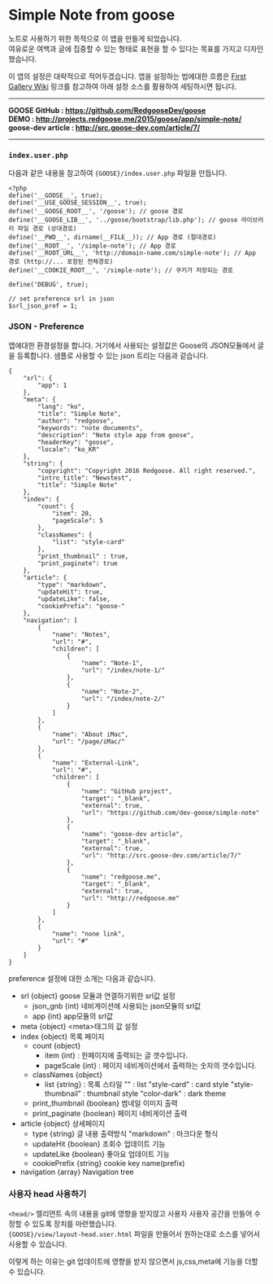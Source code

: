 # Simple Note from goose

노트로 사용하기 위한 목적으로 이 앱을 만들게 되었습니다.  
여유로운 여백과 글에 집중할 수 있는 형태로 표현을 할 수 있다는 목표를 가지고 디자인했습니다.

이 앱의 설정은 대략적으로 적어두겠습니다. 앱을 설정하는 법에대한 흐름은 [First Gallery Wiki](https://github.com/dev-goose/app-first-gallery/wiki) 링크를 참고하여 아래 설정 소스를 활용하여 세팅하시면 됩니다.


------------------------

__GOOSE GitHub : https://github.com/RedgooseDev/goose__  
__DEMO : http://projects.redgoose.me/2015/goose/app/simple-note/__  
__goose-dev article : http://src.goose-dev.com/article/7/__

------------------------


### `index.user.php`

다음과 같은 내용을 참고하여 `{GOOSE}/index.user.php` 파일을 만듭니다.

```
<?php
define('__GOOSE__', true);
define('__USE_GOOSE_SESSION__', true);
define('__GOOSE_ROOT__', '/goose'); // goose 경로
define('__GOOSE_LIB__', '../goose/bootstrap/lib.php'); // goose 라이브러리 파일 경로 (상대경로)
define('__PWD__', dirname(__FILE__)); // App 경로 (절대경로)
define('__ROOT__', '/simple-note'); // App 경로
define('__ROOT_URL__', 'http://domain-name.com/simple-note'); // App 경로 (http://... 포함된 전체경로)
define('__COOKIE_ROOT__', '/simple-note'); // 쿠키가 저장되는 경로

define('DEBUG', true);

// set preference srl in json
$srl_json_pref = 1;
```


### JSON - Preference

앱에대한 환경설정을 합니다. 거기에서 사용되는 설정값은 Goose의 JSON모듈에서 글을 등록합니다. 샘플로 사용할 수 있는 json 트리는 다음과 같습니다.

```
{
	"srl": {
		"app": 1
	},
	"meta": {
		"lang": "ko",
		"title": "Simple Note",
		"author": "redgoose",
		"keywords": "note documents",
		"description": "Note style app from goose",
		"headerKey": "goose",
		"locale": "ko_KR"
	},
	"string": {
		"copyright": "Copyright 2016 Redgoose. All right reserved.",
		"intro_title": "Newstest",
		"title": "Simple Note"
	},
	"index": {
		"count": {
			"item": 20,
			"pageScale": 5
		},
		"classNames": {
			"list": "style-card"
		},
		"print_thumbnail" : true,
		"print_paginate": true
	},
	"article": {
		"type": "markdown",
		"updateHit": true,
		"updateLike": false,
		"cookiePrefix": "goose-"
	},
	"navigation": [
		{
			"name": "Notes",
			"url": "#",
			"children": [
				{
					"name": "Note-1",
					"url": "/index/note-1/"
				},
				{
					"name": "Note-2",
					"url": "/index/note-2/"
				}
			]
		},
		{
			"name": "About iMac",
			"url": "/page/iMac/"
		},
		{
			"name": "External-Link",
			"url": "#",
			"children": [
				{
					"name": "GitHub project",
					"target": "_blank",
					"external": true,
					"url": "https://github.com/dev-goose/simple-note"
				},
				{
					"name": "goose-dev article",
					"target": "_blank",
					"external": true,
					"url": "http://src.goose-dev.com/article/7/"
				},
				{
					"name": "redgoose.me",
					"target": "_blank",
					"external": true,
					"url": "http://redgoose.me"
				}
			]
		},
		{
			"name": "none link",
			"url": "#"
		}
	]
}
```

preference 설정에 대한 소개는 다음과 같습니다.

* srl {object} goose 모듈과 연결하기위한 srl값 설정
  * json_gnb {int} 네비게이션에 사용되는 json모듈의 srl값
  * app {int} app모듈의 srl값
* meta {object} &lt;meta>태그의 값 설정
* index {object} 목록 페이지
  * count {object}
    * item {int} : 한페이지에 출력되는 글 갯수입니다.
    * pageScale {int} : 페이지 네비게이션에서 출력하는 숫자의 갯수입니다.
  * classNames {object}
    * list {string} : 목록 스타일
      "" : list
      "style-card" : card style
      "style-thumbnail" : thumbnail style
      "color-dark" : dark theme
  * print_thumbnail {boolean} 썸네일 이미지 출력
  * print_paginate {boolean} 페이지 네비게이션 출력
* article {object} 상세페이지
  * type {string} 글 내용 출력방식
    "markdown" : 마크다운 형식
  * updateHit {boolean} 조회수 업데이트 기능
  * updateLike {boolean} 좋아요 업데이트 기능
  * cookiePrefix {string} cookie key name(prefix)
* navigation {array} Navigation tree


### 사용자 head 사용하기

`<head/>` 엘리먼트 속의 내용을 git에 영향을 받지않고 사용자 사용자 공간을 만들어 수정할 수 있도록 장치를 마련했습니다.  
`{GOOSE}/view/layout-head.user.html` 파일을 만들어서 원하는대로 소스를 넣어서 사용할 수 있습니다.

이렇게 하는 이유는 git 업데이트에 영향을 받지 않으면서 js,css,meta에 기능을 더할 수 있습니다.